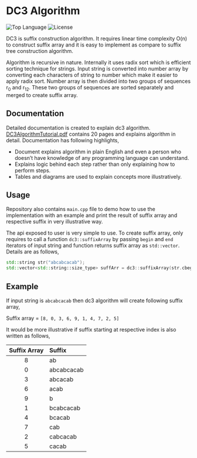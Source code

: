 # DC3 Algorithm
![Top Language](https://img.shields.io/github/languages/top/vikasawadhiya/DC3-Algorithm?style=plastic)
![License](https://img.shields.io/github/license/vikasawadhiya/DC3-Algorithm?color=%23f78113&style=plastic)

DC3 is suffix construction algorithm. It requires linear time complexity O(n) to construct suffix array and it is easy to implement as compare to suffix tree construction algorithm.

Algorithm is recursive in nature. Internally it uses radix sort which is efficient sorting technique for strings. Input string is converted into number array by converting each characters of string to number which make it easier to apply radix sort. Number array is then divided into two groups of sequences r<sub>0</sub> and r<sub>12</sub>. These two groups of sequences are sorted separately and merged to create suffix array.

## Documentation
Detailed documentation is created to explain dc3 algorithm. [DC3AlgorithmTutorial.pdf](https://github.com/vikasawadhiya/DC3-Algorithm/blob/main/DC3AlgorithmTutorial.pdf) contains 20 pages and explains algorithm in detail. Documentation has following highlights,

* Document explains algorithm in plain English and even a person who doesn’t have knowledge of any programming language can understand.  
* Explains logic behind each step rather than only explaining how to perform steps.
* Tables and diagrams are used to explain concepts more illustratively.

##  Usage
Repository also contains `main.cpp` file to demo how to use the implementation with an example and print the result of suffix array and respective suffix in very illustrative way.

The api exposed to user is very simple to use. To create suffix array, only requires to call a function `dc3::suffixArray` by passing `begin` and `end` iterators of input string and function returns suffix array as `std::vector`. Details are as follows,

```cpp
std::string str("abcabcacab");
std::vector<std::string::size_type> suffArr = dc3::suffixArray(str.cbegin(), str.cend());
```

## Example

If input string is `abcabcacab` then dc3 algorithm will create following suffix array,

Suffix array = `[8, 0, 3, 6, 9, 1, 4, 7, 2, 5]`

It would be more illustrative if suffix starting at respective index is also written as follows,

| Suffix Array| Suffix      |
| :---:       |    :----    |
| 8           | ab          |
| 0           | abcabcacab  |
| 3           | abcacab     |
| 6           | acab        |
| 9           | b           |
| 1           | bcabcacab   |
| 4           | bcacab      |
| 7           | cab         |
| 2           | cabcacab    |
| 5           | cacab       |
